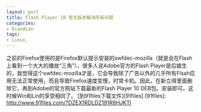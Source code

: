 ```yaml
---
layout: post
title: Flash Player 10 官方版本解决所有问题
categories:
- Diandian
tags:
- Linux, 
---
```

之前的Firefox使用的是Firefox默认提示安装的swfdec-mozilla（就是会在Flash上看到一个大大的播放“三角”），很多人说Adobe官方的Flash Player是后娘生的，我觉得这个swfdec-mozilla才是，它会导致除了广告以外的几乎所有Flsah应用无法正常使用，而且导致Firefox速度变慢，时常卡机。因此，在新立得里面删除它，再到Adobe的官方网站下载最新的Flash Player 10 DEB包。安装即可。这时候Win和Lin的享受相同了。 \[到91files下载文件\]\[91files\] \[91files\]: http://www.91files.com/?DZEX1RDLDZ191R8HJKTI